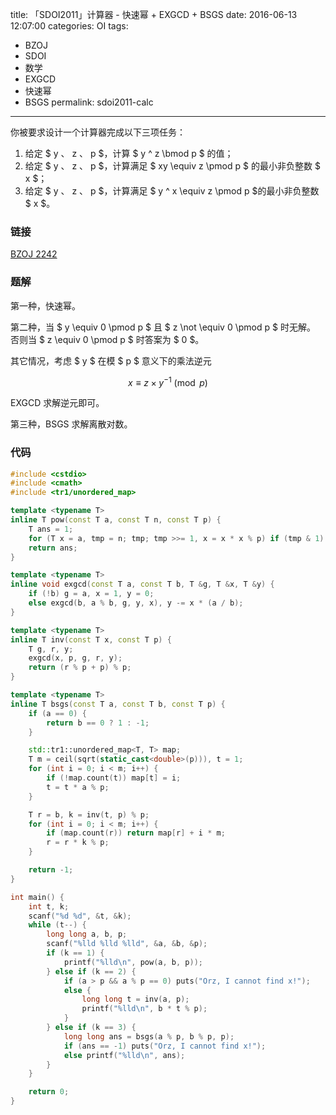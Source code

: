 title: 「SDOI2011」计算器 - 快速幂 + EXGCD + BSGS
date: 2016-06-13 12:07:00
categories: OI
tags:
  - BZOJ
  - SDOI
  - 数学
  - EXGCD
  - 快速幂
  - BSGS
permalink: sdoi2011-calc
---

你被要求设计一个计算器完成以下三项任务：

1. 给定 $ y $、$ z $、$ p $，计算 $ y ^ z \bmod p $ 的值；
2. 给定 $ y $、$ z $、$ p $，计算满足 $ xy \equiv z \pmod p $ 的最小非负整数 $ x $；
3. 给定 $ y $、$ z $、$ p $，计算满足 $ y ^ x \equiv z \pmod p $的最小非负整数 $ x $。

<!-- more -->

### 链接
[BZOJ 2242](http://www.lydsy.com/JudgeOnline/problem.php?id=2242)

### 题解
第一种，快速幂。

第二种，当 $ y \equiv 0 \pmod p $ 且 $ z \not \equiv 0 \pmod p $ 时无解。  
否则当 $ z \equiv 0 \pmod p $ 时答案为 $ 0 $。

其它情况，考虑 $ y $ 在模 $ p $ 意义下的乘法逆元

$$ x \equiv z \times y ^ {-1} \pmod p $$

EXGCD 求解逆元即可。

第三种，BSGS 求解离散对数。

### 代码
```c++
#include <cstdio>
#include <cmath>
#include <tr1/unordered_map>

template <typename T>
inline T pow(const T a, const T n, const T p) {
	T ans = 1;
	for (T x = a, tmp = n; tmp; tmp >>= 1, x = x * x % p) if (tmp & 1) ans = ans * x % p;
	return ans;
}

template <typename T>
inline void exgcd(const T a, const T b, T &g, T &x, T &y) {
	if (!b) g = a, x = 1, y = 0;
	else exgcd(b, a % b, g, y, x), y -= x * (a / b);
}

template <typename T>
inline T inv(const T x, const T p) {
	T g, r, y;
	exgcd(x, p, g, r, y);
	return (r % p + p) % p;
}

template <typename T>
inline T bsgs(const T a, const T b, const T p) {
	if (a == 0) {
		return b == 0 ? 1 : -1;
	}

	std::tr1::unordered_map<T, T> map;
	T m = ceil(sqrt(static_cast<double>(p))), t = 1;
	for (int i = 0; i < m; i++) {
		if (!map.count(t)) map[t] = i;
		t = t * a % p;
	}

	T r = b, k = inv(t, p) % p;
	for (int i = 0; i < m; i++) {
		if (map.count(r)) return map[r] + i * m;
		r = r * k % p;
	}

	return -1;
}

int main() {
	int t, k;
	scanf("%d %d", &t, &k);
	while (t--) {
		long long a, b, p;
		scanf("%lld %lld %lld", &a, &b, &p);
		if (k == 1) {
			printf("%lld\n", pow(a, b, p));
		} else if (k == 2) {
			if (a > p && a % p == 0) puts("Orz, I cannot find x!");
			else {
				long long t = inv(a, p);
				printf("%lld\n", b * t % p);
			}
		} else if (k == 3) {
			long long ans = bsgs(a % p, b % p, p);
			if (ans == -1) puts("Orz, I cannot find x!");
			else printf("%lld\n", ans);
		}
	}

	return 0;
}
```
